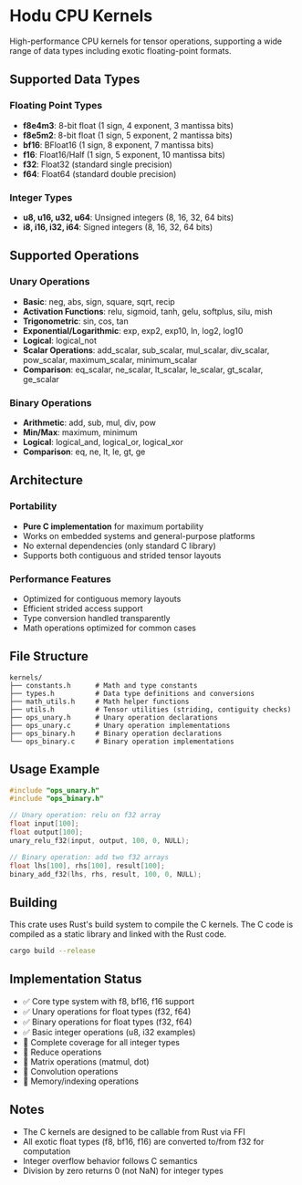 # Hodu CPU Kernels

High-performance CPU kernels for tensor operations, supporting a wide range of data types including exotic floating-point formats.

## Supported Data Types

### Floating Point Types
- **f8e4m3**: 8-bit float (1 sign, 4 exponent, 3 mantissa bits)
- **f8e5m2**: 8-bit float (1 sign, 5 exponent, 2 mantissa bits)
- **bf16**: BFloat16 (1 sign, 8 exponent, 7 mantissa bits)
- **f16**: Float16/Half (1 sign, 5 exponent, 10 mantissa bits)
- **f32**: Float32 (standard single precision)
- **f64**: Float64 (standard double precision)

### Integer Types
- **u8, u16, u32, u64**: Unsigned integers (8, 16, 32, 64 bits)
- **i8, i16, i32, i64**: Signed integers (8, 16, 32, 64 bits)

## Supported Operations

### Unary Operations
- **Basic**: neg, abs, sign, square, sqrt, recip
- **Activation Functions**: relu, sigmoid, tanh, gelu, softplus, silu, mish
- **Trigonometric**: sin, cos, tan
- **Exponential/Logarithmic**: exp, exp2, exp10, ln, log2, log10
- **Logical**: logical_not
- **Scalar Operations**: add_scalar, sub_scalar, mul_scalar, div_scalar, pow_scalar, maximum_scalar, minimum_scalar
- **Comparison**: eq_scalar, ne_scalar, lt_scalar, le_scalar, gt_scalar, ge_scalar

### Binary Operations
- **Arithmetic**: add, sub, mul, div, pow
- **Min/Max**: maximum, minimum
- **Logical**: logical_and, logical_or, logical_xor
- **Comparison**: eq, ne, lt, le, gt, ge

## Architecture

### Portability
- **Pure C implementation** for maximum portability
- Works on embedded systems and general-purpose platforms
- No external dependencies (only standard C library)
- Supports both contiguous and strided tensor layouts

### Performance Features
- Optimized for contiguous memory layouts
- Efficient strided access support
- Type conversion handled transparently
- Math operations optimized for common cases

## File Structure

```
kernels/
├── constants.h      # Math and type constants
├── types.h          # Data type definitions and conversions
├── math_utils.h     # Math helper functions
├── utils.h          # Tensor utilities (striding, contiguity checks)
├── ops_unary.h      # Unary operation declarations
├── ops_unary.c      # Unary operation implementations
├── ops_binary.h     # Binary operation declarations
└── ops_binary.c     # Binary operation implementations
```

## Usage Example

```c
#include "ops_unary.h"
#include "ops_binary.h"

// Unary operation: relu on f32 array
float input[100];
float output[100];
unary_relu_f32(input, output, 100, 0, NULL);

// Binary operation: add two f32 arrays
float lhs[100], rhs[100], result[100];
binary_add_f32(lhs, rhs, result, 100, 0, NULL);
```

## Building

This crate uses Rust's build system to compile the C kernels. The C code is compiled as a static library and linked with the Rust code.

```bash
cargo build --release
```

## Implementation Status

- ✅ Core type system with f8, bf16, f16 support
- ✅ Unary operations for float types (f32, f64)
- ✅ Binary operations for float types (f32, f64)
- ✅ Basic integer operations (u8, i32 examples)
- 🚧 Complete coverage for all integer types
- 🚧 Reduce operations
- 🚧 Matrix operations (matmul, dot)
- 🚧 Convolution operations
- 🚧 Memory/indexing operations

## Notes

- The C kernels are designed to be callable from Rust via FFI
- All exotic float types (f8, bf16, f16) are converted to/from f32 for computation
- Integer overflow behavior follows C semantics
- Division by zero returns 0 (not NaN) for integer types
